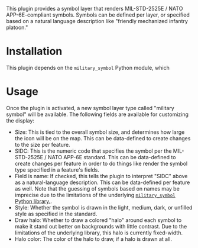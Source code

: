This plugin provides a symbol layer that renders MIL-STD-2525E / NATO APP-6E-compliant symbols. Symbols can be defined per layer, or specified based on a natural language description like "friendly mechanized infantry platoon."

# Installation

This plugin depends on the `military_symbol` Python module, which 

# Usage 

Once the plugin is activated, a new symbol layer type called "military symbol" will be available. The following fields are available for customizing the display:

- Size: This is tied to the overall symbol size, and determines how large the icon will be on the map. This can be data-defined to create changes to the size per feature.
- SIDC: This is the numeric code that specifies the symbol per the MIL-STD-2525E / NATO APP-6E standard. This can be data-defined to create changes per feature in order to do things like render the symbol type specified in a feature's fields.
- Field is name: If checked, this tells the plugin to interpret "SIDC" above as a natural-language description. This can be data-defined per feature as well. Note that the guessing of symbols based on names may be imprecise due to the limitations of the underlying [`military_symbol` Python library.](https://github.com/nwroyer/Python-Military-Symbols). 
- Style: Whether the symbol is drawn in the light, medium, dark, or unfilled style as specified in the standard.
- Draw halo: Whether to draw a colored "halo" around each symbol to make it stand out better on backgrounds with little contrast. Due to the limitations of the underlying library, this halo is currently fixed-width.
- Halo color: The color of the halo to draw, if a halo is drawn at all.

 